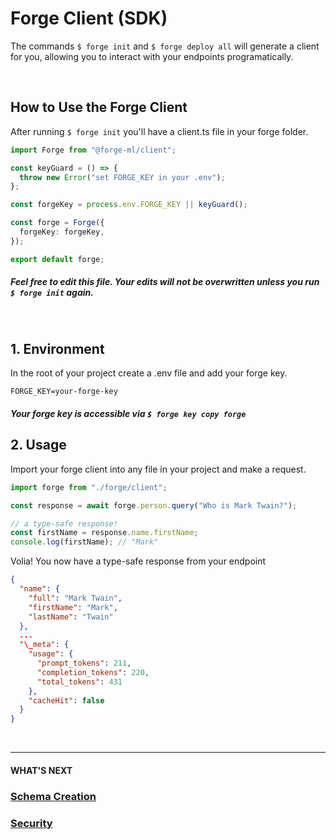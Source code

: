 # Forge Client (SDK)

The commands `$ forge init` and `$ forge deploy all` will generate a client for you, allowing you to interact with your endpoints programatically.

<br>

## How to Use the Forge Client

After running `$ forge init` you'll have a client.ts file in your forge folder.

```client.ts
import Forge from "@forge-ml/client";

const keyGuard = () => {
  throw new Error("set FORGE_KEY in your .env");
};

const forgeKey = process.env.FORGE_KEY || keyGuard();

const forge = Forge({
  forgeKey: forgeKey,
});

export default forge;
```

##### Feel free to edit this file. Your edits will not be overwritten unless you run `$ forge init` again.

<br>

## 1. Environment

In the root of your project create a .env file and add your forge key.

```Text .env
FORGE_KEY=your-forge-key
```

##### Your forge key is accessible via `$ forge key copy forge`

## 2. Usage

Import your forge client into any file in your project and make a request.

```<any_file>.ts
import forge from "./forge/client";

const response = await forge.person.query("Who is Mark Twain?");

// a type-safe response!
const firstName = response.name.firstName;
console.log(firstName); // "Mark"
```

Volia! You now have a type-safe response from your endpoint

```JSON
{
  "name": {
    "full": "Mark Twain",
    "firstName": "Mark",
    "lastName": "Twain"
  },
  ...
  "\_meta": {
    "usage": {
      "prompt_tokens": 211,
      "completion_tokens": 220,
      "total_tokens": 431
    },
    "cacheHit": false
  }
}
```

<br>

---

#### WHAT'S NEXT

### [Schema Creation]()

### [Security]()

<br>
